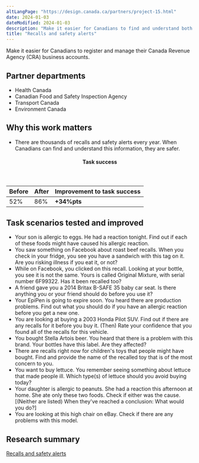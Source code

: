 ```yaml
---
altLangPage: "https://design.canada.ca/partners/project-15.html"
date: 2024-01-03
dateModified: 2024-01-03
description: "Make it easier for Canadians to find and understand both recalls and safety alerts for food, health products, vehicles and car seats."
title: "Recalls and safety alerts"
---
```

<p>Make it easier for Canadians to register and manage their Canada Revenue Agency (CRA) business accounts.</p>
<h2>Partner departments</h2>
<ul>
  <li>Health Canada</li>
  <li>Canadian Food and Safety Inspection Agency</li>
  <li>Transport Canada</li>
  <li>Environment Canada</li>
</ul>
<h2>Why this work matters</h2>
<ul>
  <li>There are thousands of recalls and safety alerts every year. When Canadians can find and understand this information, they are safer.</li>
</ul>
<div class="row mrgn-tp-lg mrgn-bttm-lg">
  <div class="col-md-8">
    <div class="panel panel-success">
      <header class="panel-heading">
        <h4 class="panel-title text-center">Task success</h4>
      </header>
      <table class="table">
        <thead>
          <tr style="">
            <th scope="col" class="col-md-3">Before</th>
            <th scope="col" class="col-md-3">After</th>
            <th scope="col" class="col-md-6">Improvement to task success</th>
          </tr>
        </thead>
        <tbody>
          <tr>
            <td class="table-smnum">52%</td>
            <td class="table-smnum">86%</td>
            <td class="table-smnum"><span class="text-success"><strong>+34%pts</strong></span></td>
          </tr>
        </tbody>
      </table>
    </div>
  </div>
</div>
<h2>Task scenarios tested and improved</h2>
<ul class="lst-spcd">
  <li>Your son is allergic to eggs. He had a reaction tonight. Find out if each of these foods might have caused his allergic reaction.</li>
  <li>You saw something on Facebook about roast beef recalls. When you check in your fridge, you see you have a sandwich with this tag on it. Are you risking illness if you eat it, or not?</li>
  <li>While on Facebook, you clicked on this recall. Looking at your bottle, you see it is not the same. Yours is called Original Mixture, with serial number 6F99322. Has it been recalled too?</li>
  <li>A friend gave you a 2014 Britax B-SAFE 35 baby car seat. Is there anything you or your friend should do before you use it?</li>
  <li>Your EpiPen is going to expire soon. You heard there are production problems. Find out what you should do if you have an allergic reaction before you get a new one.</li>
  <li>You are looking at buying a 2003 Honda Pilot SUV. Find out if there are any recalls for it before you buy it. (Then) Rate your confidence that you found all of the recalls for this vehicle.</li>
  <li>You bought Stella Artois beer. You heard that there is a problem with this brand. Your bottles have this label. Are they affected?</li>
  <li>There are recalls right now for children's toys that people might have bought. Find and provide the name of the recalled toy that is of the most concern to you.</li>
  <li>You want to buy lettuce. You remember seeing something about lettuce that made people ill. Which type(s) of lettuce should you avoid buying today?</li>
  <li>Your daughter is allergic to peanuts. She had a reaction this afternoon at home. She ate only these two foods. Check if either was the cause. [(Neither are listed) When they've reached a conclusion: What would you do?] </li>
  <li>You are looking at this high chair on eBay. Check if there are any problems with this model.</li>
</ul>
<h2>Research summary</h2>
<p><a href="https://blog.canada.ca/research-summaries/recalls-research-summary.html">Recalls and safety alerts</a></p>
